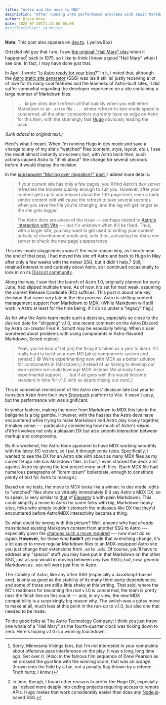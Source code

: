 ```yaml
---
title: "Astro and the move to MDX"
description: "After running into performance problems with basic Markdown, the Astro dev team opts for a more component-oriented flavor — and reaps benefits."
author: Bryce Wray
date: 2022-07-30T21:42:00-05:00
#initTextEditor: iA Writer
---
```


**Note**: This post also appears on [dev.to](https://dev.to/brycewray/astro-and-the-move-to-mdx-4bd0).
{.yellowBox}

Grizzled old guy that I am, I saw [the original "Hail Mary" play](https://en.wikipedia.org/wiki/Hail_Mary_pass) when it happened[^Vikings] back in 1975, so I like to think I know a good "Hail Mary" when I see one. In fact, I may have done just that.

[^Vikings]: Sorry, Minnesota Vikings fans, but I'm *not* interested in your complaints about offensive pass interference on the play. It was a long, long time ago. Get over it. (Also: in the famous film sequence of Drew Pearson as he crossed the goal line with the winning score, that was an *orange* thrown onto the field by a fan, not a penalty flag thrown by a referee. Truth hurts; I know.)

In April, I wrote "[Is Astro ready for your blog?](/posts/2022/04/astro-ready-your-blog/)" In it, I noted that, although the [Astro](https://astro.build) [static site generator](https://jamstack.org/generators) (SSG) was (as it still is) justly receiving a lot of love for its many cool features and the leanness of Astro-built sites, it did suffer somewhat regarding the developer experience on a site containing a large number of Markdown files:

> . . . larger sites don't refresh all that quickly when you edit either Markdown or an `.astro` file . . . . where refresh-in-dev-mode speed is concerned, all the other competitors currently have an edge on Astro for this item, with the stunningly fast [Hugo](https://gohugo.io) obviously leading the pack.

*(Link added to original text.)*

Here's what I meant. When I'm running Hugo in dev mode and save a change to any of my site's "watched" files (content, style, layout, *etc.*), I see the result almost instantly on-screen; but, with Astro back then, such actions caused Astro to "think about" the change for several seconds before it would display the revision.

In the [subsequent "Mulling over migration?" post](/posts/2022/05/mulling-over-migration/), I added more details:

> If your current site has only a few pages, you'll find Astro's dev server refreshes the browser quickly enough to suit you. However, after your content gets up to and beyond about the 100-page level, even a fairly simple content edit will cause the refresh to take several seconds when you save the file you're changing, and the lag will get longer as the site gets bigger.

> The Astro devs are aware of the issue --- perhaps related to [Astro's interaction with Vite](https://astro.build/blog/astro-021-preview/#hello-vite) --- but it's unknown when it'll be fixed. Thus, with a larger site, you may want to get used to writing your content *outside of* development mode and, only then, activating the Astro dev server to check the new page's appearance.

This dev-mode sluggishness wasn't the main reason why, as I wrote near the end of that post, I had moved this site off Astro and back to Hugo in May after only a few weeks with the newer SSG, but it didn't help.[^otherReasons] Still, I retained interest in and curiosity about Astro, so I continued occasionally to look in on its [Discord community](https://astro.build/chat).

[^otherReasons]: In time, though, I found other reasons to prefer the Hugo DX, especially as I delved more deeply into coding projects requiring access to remote APIs. Hugo makes that work considerably easier than does any [Node.js](https://nodejs.org)-based SSG.

Along the way, I saw that the launch of Astro 1.0, originally planned for early June, had slipped multiple times. As of now, it's set for next week, assuming the current Release Candidate (RC) suffices. This post is about one key decision that came *very* late in the dev process: Astro is shifting content management support from Markdown to [MDX](https://mdxjs.com). (While Markdown will still work in Astro at least for the time being, it'll do so under a "legacy" flag.)

As for why the Astro team made such a decision, especially so close to the desired date for "shipping" v.1.0, one recent comment on the Astro Discord by Astro co-creator Fred K. Schott may be especially telling. When a user wondered about problems with using components in Astro-flavored Markdown, Schott replied:

> Yeah, you've kind of hit [on] the thing it's taken us a year to learn: it's really hard to build your own MD [plus] components system and syntax[.] 😅 We're experimenting now with MDX as a better solution for components in [Markdown;] instead of us having to develop our own system we could leverage MDX instead. We already have experimental support . . . but if all goes well this would become standard in time for v1.0 with us deprioritizing our own[.]

This is somewhat reminiscent of the Astro devs' decision late last year to transition Astro from their own [Snowpack](https://snowpack.dev) platform to Vite. It wasn't easy, but the performance win was significant.

In similar fashion, making the move from Markdown to MDX this late in the ballgame is a big gamble. However, with the hassles the Astro devs have encountered while trying to make Markdown and Astro play nicely together, it makes sense --- particularly considering how much of Astro's *raison d'être* involves not only a pleasant DX but also smooth interaction between markup and components.

By this weekend, the Astro team appeared to have MDX working smoothly with the latest RC version, so I put it through some tests. Specifically, I wanted to see the DX for an Astro site with about as many MDX files as my current Hugo site has Markdown files. In fact, I even stacked the deck a bit against Astro by giving the test project *more* such files. (Each MDX file had numerous paragraphs of "lorem ipsum" boilerplate, enough to constitute plenty of text for Astro to manage.)

Based on my tests, the move to MDX looks like a winner. In dev mode, edits to "watched" files show up virtually immediately (I'd say Astro's MDX DX, so to speak, is very similar to [that](https://www.zachleat.com/web/build-benchmark/#benchmark-results) of [Eleventy](https://11ty.dev)'s with plain Markdown). This could simplify a move to Astro for some folks with big, Markdown-heavy sites, folks who simply couldn't stomach the molasses-like DX that they'd encountered before Astro/MDX interactivity became a thing.

So what could be wrong with this picture? Well, anyone who had *already* transitioned existing Markdown content from another SSG to Astro --- especially given the [changes such a move required](/posts/2022/05/mulling-over-migration/#modifying-your-markdown) --- now must do so *again*. **However**, for those who **hadn't** yet made that wrenching change, it's a lot easier to move regular Markdown files to an MDX-equipped Astro site: you just change their extensions from `.md` to `.mdx`. Of course, you'll have to address any "special" stuff you may have put in that Markdown on the other SSG, just as you would in moving between *any* two SSGs; but, now, *generic* Markdown as `.mdx` will work just fine in Astro.

The stability of Astro, like any other SSG (especially a JavaScript-based one), is only as good as the stability of its many third-party dependencies; and some of those are still a little shaky at this writing. That said, where the RC's readiness for becoming the *real* v.1.0 is concerned, the team is pretty near the finish line on this count --- and, in my view, the new MDX compatibility is a surprisingly big reason why. The switch was a gutsy move to make at all, much less at this point in the run-up to v.1.0, but also one that needed to be made.

To the good folks at The Astro Technology Company: I think you just threw one whale of a "Hail Mary" as the fourth-quarter clock was ticking down to zero. Here's hoping v.1.0 is a winning touchdown.
